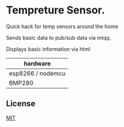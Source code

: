 
# Tempreture Sensor. 

Quick hack for temp sensors around the home

Sends basic data to pub/sub data via mtqq.

Displays basic information via html



| hardware            | 
| ----------------- | 
| esp8266 / nodemcu | 
| BMP280 | 
## License

[MIT](https://choosealicense.com/licenses/mit/)

